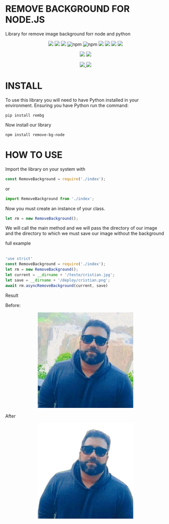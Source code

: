 # REMOVE BACKGROUND FOR NODE.JS

Library for remove image background forr node and python

<p align="center">
   <img src="https://img.shields.io/bower/l/MI?style=flat-square">
   <img src="https://img.shields.io/badge/version-1.0.3-blue">
   <img src="https://img.shields.io/npm/dy/remove-bg-node">
   <img alt="npm" src="https://img.shields.io/npm/dm/remove-bg-node">
   <img alt="npm" src="https://img.shields.io/npm/dw/remove-bg-node">
   <img src="https://img.shields.io/github/issues/rhaymisonbetini/remove-bg-node.svg">
   <img src="https://img.shields.io/github/issues-closed/rhaymisonbetini/remove-bg-node.svg">
   <img src="https://img.shields.io/github/issues-pr/rhaymisonbetini/remove-bg-node.svg">
   <img src="https://img.shields.io/github/issues-pr-closed/rhaymisonbetini/remove-bg-node.svg">
</p>

<p align="center">
   <img src="https://img.shields.io/badge/JavaScript-F7DF1E?style=for-the-badge&logo=javascript&logoColor=black">
   <img src="https://img.shields.io/badge/Node.js-43853D?style=for-the-badge&logo=node.js&logoColor=white">
</p>

<p align="center">
  <a href="https://www.linkedin.com/in/heleno-betini-2b3016175/" target="_blank">
    <img src="https://img.shields.io/badge/LinkedIn-0077B5?style=for-the-badge&logo=linkedin&logoColor=white">
  </a>
  <a href="https://github.com/rhaymisonbetini" target="_blank">
    <img src="https://img.shields.io/badge/GitHub-100000?style=for-the-badge&logo=github&logoColor=white">
  </a>
</p>

# INSTALL

To use this library you will need to have Python installed in your environment.
Ensuring you have Python run the command:
``` shell
pip install rembg
```

Now install our library

```shell
npm install remove-bg-node
```

# HOW TO USE

Import the library on your system with

``` javascript
const RemoveBackground = require('./index');
```

or

``` javascript
import RemoveBackground from './index';
```
Now you must create an instance of your class.

``` javascript
let rm = new RemoveBackground();
```
We will call the main method and we will pass the directory of our image and the directory 
to which we must save our image without the background

full example
```javascript

'use strict'
const RemoveBackground = require('./index');
let rm = new RemoveBackground();
let current = __dirname + '/teste/cristian.jpg';
let save = __dirname + '/deploy/cristian.png';
await rm.asyncRemoveBackground(current, save)

```
Result

Before:

<div align="center">
  <img src="./assets/cristian.jpg" width="300" height="300"/>
</div>

After

<div align="center">
  <img src="./assets/cristian.png" width="300" height="300"/>
</div>